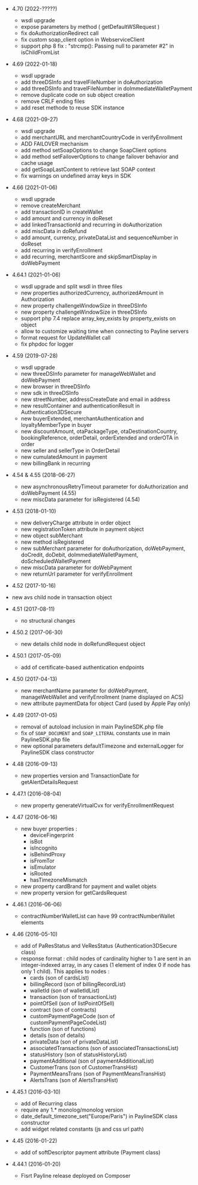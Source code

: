 * 4.70 (2022-?????)
  * wsdl upgrade
  * expose parameters by method ( getDefaultWSRequest )
  * fix doAuthorizationRedirect call
  * fix custom soap_client option in WebserviceClient
  * support php 8 fix : "strcmp(): Passing null to parameter #2" in isChildFromList

* 4.69 (2022-01-18)
  * wsdl upgrade
  * add threeDSInfo and travelFileNumber in doAuthorization
  * add threeDSInfo and travelFileNumber in doImmediateWalletPayment
  * remove duplicate code on sub object creation
  * remove CRLF ending files
  * add reset methode to reuse SDK instance

* 4.68 (2021-09-27)
  * wsdl upgrade 
  * add merchantURL and merchantCountryCode in verifyEnrollment
  * ADD FAILOVER mechanism
  * add method setSoapOptions to change SoapClient options
  * add method setFailoverOptions to change failover behavior and cache usage
  * add getSoapLastContent to retrieve last SOAP context
  * fix warnings on undefined array keys in SDK

* 4.66 (2021-01-06)
  * wsdl upgrade
  * remove createMerchant
  * add transactionID in createWallet
  * add amount and currency in doReset
  * add linkedTransactionId and recurring in doAuthorization
  * add miscData in doRefund
  * add amount, currency, privateDataList and sequenceNumber in doReset
  * add recurring in verifyEnrollment
  * add recurring, merchantScore and skipSmartDisplay in doWebPayment
    
* 4.64.1 (2021-01-06)
  * wsdl upgrade and split wsdl in three files    
  * new properties authorizedCurrency, authorizedAmount in Authorization
  * new property challengeWindowSize in threeDSInfo
  * new property challengeWindowSize in threeDSInfo
  * support php 7.4 replace array_key_exists by property_exists on object
  * allow to customize waiting time when connecting to Payline servers
  * format request for UpdateWallet call
  * fix phpdoc for logger
    
* 4.59 (2019-07-28)
  * wsdl upgrade
  * new threeDSInfo parameter for manageWebWallet and doWebPayment
  * new browser in threeDSInfo
  * new sdk in threeDSInfo
  * new streetNumber, addressCreateDate and email in address
  * new resultContainer and authenticationResult in Authentication3DSecure
  * new buyerExtended, merchantAuthentication and loyaltyMemberType in buyer
  * new discountAmount, otaPackageType, otaDestinationCountry, bookingReference, orderDetail, orderExtended and orderOTA in order
  * new seller and sellerType in OrderDetail
  * new cumulatedAmount in payment
  * new billingBank in recurring

* 4.54 & 4.55 (2018-06-27)
  * new asynchronousRetryTimeout parameter for doAuthorization and doWebPayment (4.55)
  * new miscData parameter for isRegistered (4.54)
  
* 4.53 (2018-01-10)
  * new deliveryCharge attribute in order object
  * new registrationToken attribute in payment object
  * new object subMerchant
  * new method isRegistered
  * new subMerchant parameter for doAuthorization, doWebPayment, doCredit, doDebit, doImmediateWalletPayment, doScheduledWalletPayment
  * new miscData parameter for doWebPayment
  * new returnUrl parameter for verifyEnrollment
 
* 4.52 (2017-10-16)
* new avs child node in transaction object
  
* 4.51 (2017-08-11)
  * no structural changes
  
* 4.50.2 (2017-06-30)
  * new details child node in doRefundRequest object

* 4.50.1 (2017-05-09)
  * add of certificate-based authentication endpoints  

* 4.50 (2017-04-13)
  * new merchantName parameter for doWebPayment, manageWebWallet and verifyEnrollment (name displayed on ACS)
  * new attribute paymentData for object Card (used by Apple Pay only)

* 4.49 (2017-01-05)
  * removal of autoload inclusion in main PaylineSDK.php file
  * fix of `SOAP_DOCUMENT` and `SOAP_LITERAL` constants use in main PaylineSDK.php file
  * new optional parameters defaultTimezone and externalLogger for PaylineSDK class constructor

* 4.48 (2016-09-13)
  * new properties version and TransactionDate for getAlertDetailsRequest
    
* 4.47.1 (2016-08-04)
  * new property generateVirtualCvx for verifyEnrollmentRequest 
  
* 4.47 (2016-06-16)
  * new buyer properties :
      - deviceFingerprint
      - isBot
      - isIncognito
      - isBehindProxy
      - isFromTor
      - isEmulator
      - isRooted
      - hasTimezoneMismatch
  * new property cardBrand for payment and wallet objets
  * new property version for getCardsRequest

* 4.46.1 (2016-06-06)
  * contractNumberWalletList can have 99 contractNumberWallet elements

* 4.46 (2016-05-10)

  * add of PaResStatus and VeResStatus (Authentication3DSecure class)
  * response format : child nodes of cardinality higher to 1 are sent in an integer-indexed array, in any cases (1 element of index 0 if node has only 1 child).
  This applies to nodes :
    - cards (son of cardsList)
    - billingRecord (son of billingRecordList)
    - walletId (son of walletIdList)
    - transaction (son of transactionList)
    - pointOfSell (son of listPointOfSell)
    - contract (son of contracts)
    - customPaymentPageCode (son of customPaymentPageCodeList)
    - function (son of functions)
    - details (son of details)
    - privateData (son of privateDataList)
    - associatedTransactions (son of associatedTransactionsList)
    - statusHistory (son of statusHistoryList)
    - paymentAdditional (son of paymentAdditionalList)
    - CustomerTrans (son of CustomerTransHist)
    - PaymentMeansTrans (son of PaymentMeansTransHist)
    - AlertsTrans (son of AlertsTransHist) 

* 4.45.1 (2016-03-10)

  * add of Recurring class
  * require any 1.* monolog/monolog version
  * date_default_timezone_set("Europe/Paris") in PaylineSDK class constructor
  * add widget related constants (js and css url path)

* 4.45 (2016-01-22)

  * add of softDescriptor payment attribute (Payment class)

* 4.44.1 (2016-01-20)

  * Fisrt Payline release deployed on Composer
